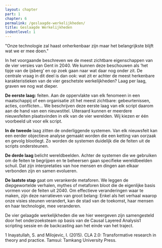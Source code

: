 ```yaml
---
layout: chapter
part: 1
chapter: 6
permalink: /geslaagde-werkelijkheden/
title: Geslaagde Werkelijkheden
indentlevel: 1
---
```


"Onze technologie zal haast onherkenbaar zijn maar het belangrijkste blijft wat we er mee doen."

In het voorgaande beschreven we de meest zichtbare eigenschappen van de vier versies van Gent in 2040. We kunnen deze beschouwen als ‘het tipje van de ijsberg’ en op zoek gaan naar wat daar nog onder zit. De centrale vraag in dit deel is dan ook: wat zit er achter de meest herkenbare karakteristieken van de vier geschetste werkelijkheden?  Laag per laag, graven we nog wat dieper.

**De eerste laag:** feiten. Aan de oppervlakte van elk fenomeen in een maatschappij of een organisatie zit het meest zichtbare: gebeurtenissen, acties, conflicten… We beschrijven deze eerste laag van elk script daarom aan de hand van een nieuwstitel. Uiteraard kunnen er meerdere nieuwsfeiten plaatsvinden in elk van de vier werelden. Wij kiezen er één voorbeeld uit voor elk script. 

**In de tweede** laag zitten de onderliggende systemen. Van elk nieuwsfeit kan een eerder objectieve analyse gemaakt worden die een ketting van oorzaak en gevolg blootlegt. Zo worden de systemen duidelijk die de feiten uit de scripts ondersteunen. 

**De derde laag** belicht wereldbeelden. Achter de systemen die we gebruiken om de feiten te begrijpen en te beheersen gaan specifieke wereldbeelden schuil. Dat zijn interpretaties van hoe mensen en dingen aan elkaar verbonden zijn en samen evolueren. 

**De laatste stap** gaat om verankerde metaforen. We leggen de diepgewortelde verhalen, mythes of metaforen bloot die de eigenlijke basis vormen voor de feiten uit 2040. Om effectieve veranderingen waar te maken, zijn deze narratieven van groot belang: Enkel als het verhaal waarop onze visies steunen verandert, kan de stad van de toekomst, haar mensen en haar technologie, mee veranderen. 

De vier gelaagde werkelijkheden die we hier weergeven zijn samengesteld door het onderzoeksteam op basis van de Causal Layered Analysis1  scripting sessie en de backcasting aan het einde van het traject.

1 Inayatullah, S. and Milojevic, I. (2015). CLA 2.0: Transformative research in theory and practice. Tamsui: Tamkang University Press.
